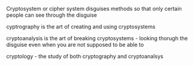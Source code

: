 Cryptosystem or cipher system disguises methods so that only certain people can see through the disguise 

cyptrography is the art of creating and using cryptosystems

cryptoanalysis is the art of breaking cryptosystems - looking thorugh the disguise even when you are not supposed to be able to

cryptology - the study of both cryptography and cryptoanalsys
